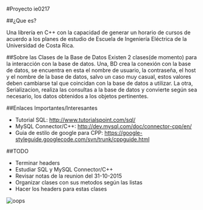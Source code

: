 #Proyecto ie0217

##¿Que es?

Una librería en C++ con la capacidad de generar un horario de cursos
de acuerdo a los planes de estudio de Escuela de Ingeniería Eléctrica de la
Universidad de Costa Rica.

##Sobre las Clases de la Base de Datos
Existen 2 clases(de momento) para la interacción con la base de datos.
Una, BD crea la conexión con la base de datos, se encuentra en esta el
nombre de usuario, la contraseña, el host y el nombre de la base de datos,
salvo un caso muy casual, estos valores deben cambiarse tal que coincidan
con la base de datos a utilizar. La otra, Serializacion, realiza las 
consultas a la base de datos y convierte según sea necesario, los datos
obtenidos a los objetos pertinentes.

##Enlaces Importantes/Interesantes
* Tutorial SQL: http://www.tutorialspoint.com/sql/
* MySQL Connector/C++: http://dev.mysql.com/doc/connector-cpp/en/
* Guia de estilo de google para CPP: https://google-styleguide.googlecode.com/svn/trunk/cppguide.html

##TODO
* Terminar headers
* Estudiar SQL y MySQL Connector/C++
* Revisar notas de la reunion del 31-10-2015
* Organizar clases con sus metodos según las listas
* Hacer los headers para estas clases

![oops](http://giphy.com/static/img/error_pages/text/oops.gif)
